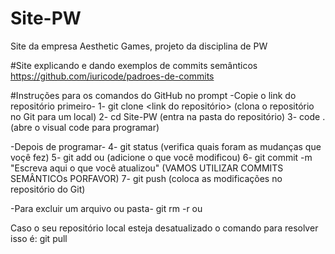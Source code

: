 # Site-PW
Site da empresa Aesthetic Games, projeto da disciplina de PW

#Site explicando e dando exemplos de commits semânticos
https://github.com/iuricode/padroes-de-commits

#Instruções para os comandos do GitHub no prompt
-Copie o link do repositório primeiro-
1- git clone <link do repositório> (clona o repositório no Git para um local)
2- cd Site-PW (entra na pasta do repositório)
3- code . (abre o visual code para programar)

-Depois de programar-
4- git status (verifica quais foram as mudanças que voçê fez)
5- git add <arquivou> ou <pasta> (adicione o que você modificou)
6- git commit -m "Escreva aqui o que você atualizou" (VAMOS UTILIZAR COMMITS SEMÂNTICOs PORFAVOR)
7- git push (coloca as modificações no repositório do Git)

-Para excluir um arquivo ou pasta-
git rm -r <arquivo> ou <pasta>

Caso o seu repositório local esteja desatualizado o comando para resolver isso é:
git pull
